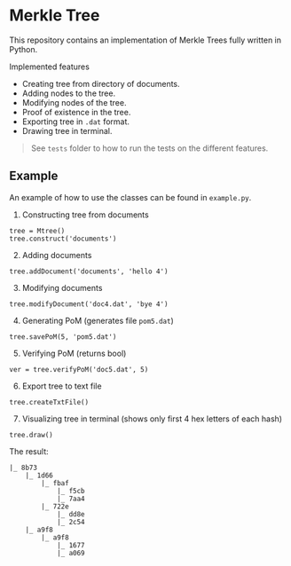 # Merkle Tree

This repository contains an implementation of Merkle Trees fully written in Python.

Implemented features
- Creating tree from directory of documents.
- Adding nodes to the tree.
- Modifying nodes of the tree.
- Proof of existence in the tree.
- Exporting tree in `.dat` format.
- Drawing tree in terminal.

> See `tests` folder to how to run the tests on the different features. 

## Example
An example of how to use the classes can be found in `example.py`.

1. Constructing tree from documents
```{python}
tree = Mtree()
tree.construct('documents')
```

2. Adding documents
```{python}
tree.addDocument('documents', 'hello 4')
```

3. Modifying documents
```{python}
tree.modifyDocument('doc4.dat', 'bye 4')
```

4. Generating PoM (generates file `pom5.dat`)
```{python}
tree.savePoM(5, 'pom5.dat')
```

5. Verifying PoM (returns bool)
```{python}
ver = tree.verifyPoM('doc5.dat', 5)
```

6. Export tree to text file
```{python}
tree.createTxtFile()
```

7. Visualizing tree in terminal (shows only first 4 hex letters of each hash)
```{python}
tree.draw()
```
The result:
```{bash}
|_ 8b73
    |_ 1d66
        |_ fbaf
            |_ f5cb
            |_ 7aa4
        |_ 722e
            |_ dd8e
            |_ 2c54
    |_ a9f8
        |_ a9f8
            |_ 1677
            |_ a069
```